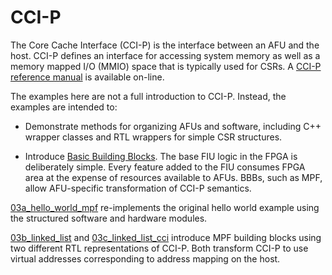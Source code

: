 # CCI-P

The Core Cache Interface (CCI-P) is the interface between an AFU and the
host. CCI-P defines an interface for accessing system memory as well as a
memory mapped I/O (MMIO) space that is typically used for CSRs. A [CCI-P
reference manual](https://www.altera.com/documentation/buf1506187769663.html)
is available on-line.

The examples here are not a full introduction to CCI-P. Instead, the examples
are intended to:

- Demonstrate methods for organizing AFUs and software, including C++ wrapper
  classes and RTL wrappers for simple CSR structures.

- Introduce [Basic Building
  Blocks](https://github.com/OPAE/intel-fpga-bbb/wiki). The base FIU logic in
  the FPGA is deliberately simple. Every feature added to the FIU consumes
  FPGA area at the expense of resources available to AFUs. BBBs, such as MPF,
  allow AFU-specific transformation of CCI-P semantics.

[03a_hello_world_mpf](03a_hello_world_mpf) re-implements the original hello
world example using the structured software and hardware modules.

[03b_linked_list](03b_linked_list) and
[03c_linked_list_cci](03c_linked_list_cci) introduce MPF building blocks using
two different RTL representations of CCI-P. Both transform CCI-P to use
virtual addresses corresponding to address mapping on the host.
